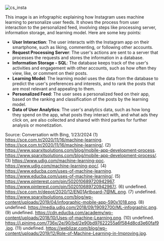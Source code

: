 

![cs_insta](https://github.com/drshahizan/SLR-FC/assets/7279471/2fedf49a-33ff-405a-b979-6b570b3b3272)

This image is an infographic explaining how Instagram uses machine learning to personalize user feeds. It shows the process from user interaction to the personalized feed, involving steps like processing server, information storage, and learning model. Here are some key points:

- **User Interaction**: The user interacts with the Instagram app on their smartphone, such as liking, commenting, or following other accounts.
- **Request Processing Server**: The user's actions are sent to a server that processes the requests and stores the information in a database.
- **Information Storage - SQL**: The database keeps track of the user's activities and engagement with other accounts, such as how often they view, like, or comment on their posts.
- **Learning Model**: The learning model uses the data from the database to predict the user's preferences and interests, and to rank the posts that are most relevant and appealing to them.
- **Personalized Feed**: The user sees a personalized feed on their app, based on the ranking and classification of the posts by the learning model.
- **Data of User Analytics**: The user's analytics data, such as how long they spend on the app, what posts they interact with, and what ads they click on, are also collected and shared with third parties for further analysis or monetization.

Source: Conversation with Bing, 1/23/2024
(1) https://sce.com.tr/2020/11/16/machine-learning. https://sce.com.tr/2020/11/16/machine-learning/.
(2) https://www.sparxitsolutions.com/blog/mobile-app-development-process. https://www.sparxitsolutions.com/blog/mobile-app-development-process/.
(3) https://www.udig.com/machine-learning-poc. https://www.udig.com/machine-learning-poc/.
(4) https://www.educba.com/uses-of-machine-learning. https://www.educba.com/uses-of-machine-learning/.
(5) https://www.pinterest.com/pin/502010689720942967. https://www.pinterest.com/pin/502010689720942967/.
(6) undefined. https://sce.com.tr/depot/2020/12/EN01Artboard-7@ML.png.
(7) undefined. https://www.sparxitsolutions.com/blog/wp-content/uploads/2019/04/infographic-mobile-app-590x1018.png.
(8) undefined. https://media.udig.com/2018/09/19092700/ML-infographic.png.
(9) undefined. https://cdn.educba.com/academy/wp-content/uploads/2018/10/Uses-of-machine-Learning.png.
(10) undefined. https://i.pinimg.com/736x/2e/90/bd/2e90bd97622255a6f584d8cd3e60faf9.jpg.
(11) undefined. https://weblizar.com/blog/wp-content/uploads/2019/12/Role-of-Machine-Learning-in-Improving.jpg.
